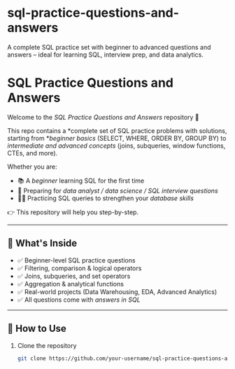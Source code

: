 # sql-practice-questions-and-answers
A complete SQL practice set with beginner to advanced questions and answers – ideal for learning SQL, interview prep, and data analytics.
# SQL Practice Questions and Answers

Welcome to the *SQL Practice Questions and Answers* repository 🎉  

This repo contains a *complete set of SQL practice problems with solutions, starting from **beginner basics* (SELECT, WHERE, ORDER BY, GROUP BY) to *intermediate and advanced concepts* (joins, subqueries, window functions, CTEs, and more).  

Whether you are:
- 📚 A *beginner* learning SQL for the first time  
- 💼 Preparing for *data analyst / data science / SQL interview questions*  
- 🧑‍💻 Practicing SQL queries to strengthen your *database skills*  

👉 This repository will help you step-by-step.

---

## 📌 What's Inside
- ✅ Beginner-level SQL practice questions  
- ✅ Filtering, comparison & logical operators  
- ✅ Joins, subqueries, and set operators  
- ✅ Aggregation & analytical functions  
- ✅ Real-world projects (Data Warehousing, EDA, Advanced Analytics)  
- ✅ All questions come with *answers in SQL*  

---

## 🚀 How to Use
1. Clone the repository  
   ```bash
   git clone https://github.com/your-username/sql-practice-questions-and-answers.git
